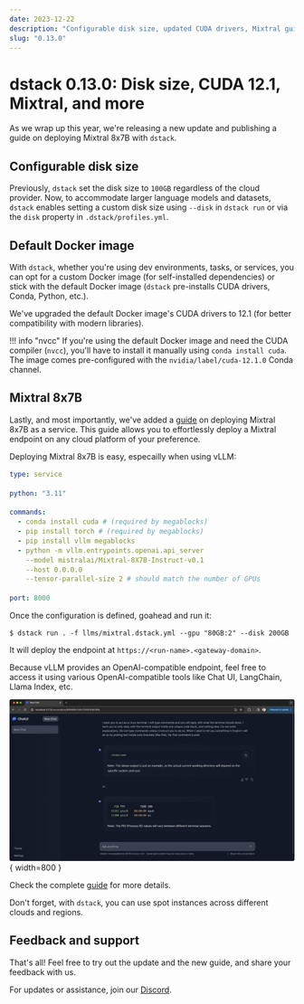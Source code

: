 ```yaml
---
date: 2023-12-22
description: "Configurable disk size, updated CUDA drivers, Mixtral guide, and more."
slug: "0.13.0"
---
```


# dstack 0.13.0: Disk size, CUDA 12.1, Mixtral, and more

As we wrap up this year, we're releasing a new update and publishing a guide
on deploying Mixtral 8x7B with `dstack`.

<!-- more -->

## Configurable disk size

Previously, `dstack` set the disk size to `100GB` regardless of the cloud provider. Now, to accommodate larger language
models and datasets, `dstack` enables setting a custom disk size using `--disk` in `dstack run` or via the `disk`
property in `.dstack/profiles.yml`.

## Default Docker image

With `dstack`, whether you're using dev environments, tasks, or services, you can opt for a custom Docker image (for
self-installed dependencies) or stick with the default Docker image (`dstack` pre-installs CUDA drivers, Conda, Python,
etc.).

We've upgraded the default Docker image's CUDA drivers to 12.1 (for better compatibility with modern libraries).

!!! info "nvcc"
    If you're using the default Docker image and need the CUDA compiler (`nvcc`), you'll have to install it manually using
    `conda install cuda`. The image comes pre-configured with the 
    `nvidia/label/cuda-12.1.0` Conda channel.

## Mixtral 8x7B

Lastly, and most importantly, we've added a [guide](../../examples/mixtral.md) on deploying Mixtral 8x7B as a service. This guide allows you to
effortlessly deploy a Mixtral endpoint on any cloud platform of your preference.

Deploying Mixtral 8x7B is easy, especailly when using vLLM:

<div editor-title="llms/mixtral/vllm.dstack.yml"> 

```yaml
type: service

python: "3.11"

commands:
  - conda install cuda # (required by megablocks)
  - pip install torch # (required by megablocks)
  - pip install vllm megablocks
  - python -m vllm.entrypoints.openai.api_server
    --model mistralai/Mixtral-8X7B-Instruct-v0.1
    --host 0.0.0.0
    --tensor-parallel-size 2 # should match the number of GPUs

port: 8000
```

</div>

Once the configuration is defined, goahead and run it:

<div class="termy">

```shell
$ dstack run . -f llms/mixtral.dstack.yml --gpu "80GB:2" --disk 200GB
```

</div>

It will deploy the endpoint at `https://<run-name>.<gateway-domain>`.

Because vLLM provides an OpenAI-compatible endpoint, feel free to access it using various OpenAI-compatible tools like
Chat UI, LangChain, Llama Index, etc.

![](../../assets/images/dstack-mixtral-chat-ui.png){ width=800 }

Check the complete [guide](../../examples/mixtral.md) for more details.

Don't forget, with `dstack`, you can use spot instances across
different clouds and regions.

## Feedback and support

That's all! Feel free to try out the update and the new guide, and share your feedback with us.

For updates or assistance, join our [Discord](https://discord.gg/u8SmfwPpMd).
